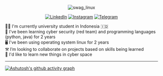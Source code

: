 <!--
### Hi there 

**realalf1/realalf1** is a ✨ _special_ ✨ repository because its `README.md` (this file) appears on your GitHub profile.

Hi Here are some ideas to get you started:
-->

<div align="center">
  
  ![swag_linux](https://github.com/realalf1/realalf1/assets/152812058/28f0e289-6b62-4687-971a-f10560c0be6e)
    
  <a href="https://linkedin.com/in/xecureyan">![LinkedIn](https://img.shields.io/badge/linkedin-%230077B5.svg?style=for-the-badge&logo=linkedin&logoColor=white)</a> <a href="https://instagram.com/xecureyan">![Instagram](https://img.shields.io/badge/Instagram-E4405F?style=for-the-badge&logo=instagram&logoColor=white)</a> <a href="https://t.me/realalf1">![Telegram](https://img.shields.io/badge/Telegram-2CA5E0?style=for-the-badge&logo=telegram&logoColor=white)</a>
    
</div>
  
<div align="left">
<!-- 🔭 I’m currently working on ...-->
  🧑‍🎓 I'm currently university student in Indonesia 🇮🇩 </br>
  🚀 I've been learning cyber security (red team) and programming languages (python, java) for 2 years </br>
  🖥️ I've been using operating system linux for 2 years </br>
  ⚒️ I’m looking to collaborate on projects based on skills being learned  </br> <!-- 📫 How to reach me: -->
  🧣 I'd like to learn new things in cyber space </br>
</div>  

---

[![Ashutosh's github activity graph](https://github-readme-activity-graph.vercel.app/graph?username=realalf1&theme=github-compact)](https://github.com/ashutosh00710/github-readme-activity-graph)
